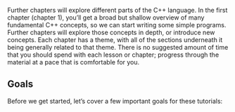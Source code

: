 Further chapters will explore different parts of the C++ language. In the first chapter (chapter 1), you’ll get a broad but shallow overview of many fundamental C++ concepts, so we can start writing some simple programs. Further chapters will explore those concepts in depth, or introduce new concepts.
Each chapter has a theme, with all of the sections underneath it being generally related to that theme. There is no suggested amount of time that you should spend with each lesson or chapter; progress through the material at a pace that is comfortable for you.

## Goals

Before we get started, let’s cover a few important goals for these tutorials:
